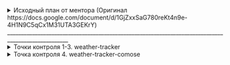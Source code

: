 <details close>
<summary>Исходный план от ментора (Оригинал https://docs.google.com/document/d/1GjZxxSaG780reKt4n9e-4H1N9C5qCx1M31UTA3GEKrY)</summary>
<br>
Цели: 

1. Подтянуть нативную разработку под Android
2. Углубить и актуализировать знания языка Kotlin
3. Углубить и актуализировать знание KMP. Освоить современный стек разработки
4. Базовые знания по iOS

Android

- Основные компоненты Android приложения. Activity, Fragment, layouts. Activity Launch Mode
- Основные компоненты Android приложения. Фоновая работа. Background service. Work Manager
- Основные компоненты Android приложения. Broadcast Receiver
- Основные компоненты Android приложения. ContentProvider
- Jetpack библиотеки для современного Android приложения. ViewModel
- SharedPreferences, DataStore

1. Точка контроля: написать простое приложение Android с шедулированием работы в фоне. Предусмотреть
   корректность работы по жизненному циклу ViewModel и Activity

- Архитектура современного Android приложения. MVVM, CleanArch. UseCase
- DI на Dagger, Hilt

2. Точка контроля: написать приложение Android с 1-2 Dagger модулями. Использовать архитектуру
   CleanArch с UseCase

- Сетевой слой на Retrofit + OkHttp. Gson
- Хранилища данных в Android. Локальное хранилище Room.

3. Точка контроля: написать приложение Android с сетевым клиентом. Добавить сохранение
   закешированных данных с помощью Room и SharePreferences.

Compose

- Архитектура Compose приложения
- Управление состоянием приложения, создание и конфигурация модулей, сохранение состояния ViewModel.
- Навигация в Compose приложении

4. Точка контроля: написать приложение Android Compose на 2-3 экрана. Выбрать архитектуру, выбор
   обосновать. Предусмотреть корректность управления состоянием. Адаптировать бизнес-логику к
   архитектуре Compose.

Kotlin Multiplatform. Современный стек

- Современное состояние Kotlin Native, управление памятью и современная таблица Interop
- Современное состояние многопоточности. Общие Dispatchers. Coroutines
- Сетевой слой на Ktor
- Локальное хранилище на Room
- Использование DI Koin/Kodein
- Приложение с общей архитектурой, общей ViewModel.
- Управление состоянием приложения, создание и конфигурация модулей, сохранение состояния ViewModel.
- Compose Multiplatform.
- Навигация (PreCompose, Decompose)

5. Точка контроля:
   5.1 адаптировать приложение Android под приложение KMP
   5.2 Реализовать приложение KMP на современном стеке

Kotlin

- Обычные классы, Data классы, Sealed
- Модификаторы доступа
- Unit, Notning, Any
- Sealed vs enum
- inline классы, generics
- interface vs Abstract классы, Sealed interface
- Extensions
- Kotlin Flows, Shared vs State
- Виды ссылок, Strong, Weak

</details>
____________________________________________________________________________________________________
<details close>
<summary>Точки контроля 1-3. weather-tracker</summary>
<br>
Было прнято решение объеденить 3 точки контроя в одно прилодение. Weather Tracker позволяет пользователям получать текущую информацию о погоде и прогноз на несколько дней вперед для выбранного города. Приложение также поддерживает фоновую работу для обновления данных о погоде и уведомления о значительных изменениях.

https://github.com/ArtyomZykov/TheMobileDeveloperImprovement/tree/master/weather-tracker

Стек:

1. Activity: MainActivity с Launch Mode singleTask
2. Fragments
3. XML layouts
4. Jetpack ViewModel
5. Retrofit + OkHttp: для получения данных о погоде из открытого API.
6. Room: для локального сохранения данных о погоде.
7. WorkManager: для фонового обновления данных о погоде.
8. Broadcast Receiver: для уведомлений о значительных изменениях погоды.
9. ContentProvider: для предоставления данных о погоде другим приложениям.

</details>
<details close>
<summary>Точка контроля 4. weather-tracker-comose</summary>
<br>
https://github.com/ArtyomZykov/TheMobileDeveloperImprovement/tree/master/weather-tracker-compose
</details>